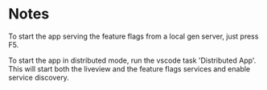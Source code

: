 # Notes

To start the app serving the feature flags from a local gen server, just press F5.

To start the app in distributed mode, run the vscode task 'Distributed App'. This will start both the liveview and the feature flags services and enable
service discovery.
